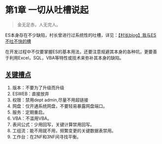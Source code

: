 # 第1章 一切从吐槽说起

> 金无足赤，人无完人。

ES本身存在不少缺陷，村长曾进行过系统性的吐槽，详见：[【村长blog】我与ES不吐不快的槽](http://ylin.wang/2014/10/31/EsDiediedie/)

在开发过程中不仅要掌握ES的基本用法，还要注意规避其本身的各种坑，更要善于利用Excel，SQL，VBA等特性或技术来弥补其本身的缺陷。

## [关键槽点](http://ylin.wang/2014/10/31/EsDiediedie/)
1. 版本：不要为了升级而升级
2. ESWEB：直接放弃
3. 权限：禁用dept admin,尽量不用超链接
4. 网盘：仅开通系统网盘，不要轻易暴露网盘端口。
5. 服务：定期重启。
6. VBA：不滥用VBA。
7. 表间公式：少用回写，关键计算禁用回写。
8. 工组流：能不用就不用，频繁变更的关键数据表禁用。
9. 工作台：在2NF和3NF间寻找平衡。
